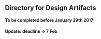 ## Directory for Design Artifacts 

#### To be completed before January 29th 2017
#### Update: deadline => 7 Feb

